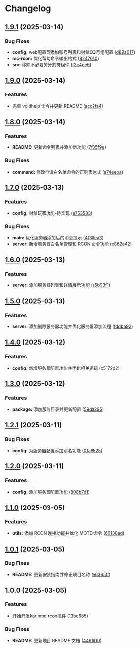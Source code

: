 # Changelog

## [1.9.1](https://github.com/jacksixth/karin-plugin-mc-rcon/compare/v1.9.0...v1.9.1) (2025-03-14)


### Bug Fixes

* **config:** web配置页添加账号列表和封禁QQ号组配置 ([d89a017](https://github.com/jacksixth/karin-plugin-mc-rcon/commit/d89a017c58f1e4bce9102344e7c074f95e16cbdd))
* **mc-rcon:** 优化帮助命令输出格式 ([82476a0](https://github.com/jacksixth/karin-plugin-mc-rcon/commit/82476a082c2f9fb6717869fe680de873e06f3618))
* **src:** 移除不必要的分割符组件 ([f2c4ee6](https://github.com/jacksixth/karin-plugin-mc-rcon/commit/f2c4ee6762fdb5905f3b7983430a87e8c0244bb3))

## [1.9.0](https://github.com/jacksixth/karin-plugin-mc-rcon/compare/v1.8.0...v1.9.0) (2025-03-14)


### Features

* 完善 voidhelp 命令并更新 README ([acd2fa4](https://github.com/jacksixth/karin-plugin-mc-rcon/commit/acd2fa4335051ce072cf1b1199d27d8451fefc85))

## [1.8.0](https://github.com/jacksixth/karin-plugin-mc-rcon/compare/v1.7.0...v1.8.0) (2025-03-14)


### Features

* **README:** 更新命令列表并添加新功能 ([7f85f9e](https://github.com/jacksixth/karin-plugin-mc-rcon/commit/7f85f9e16740bf8606347fe3dd90d0330538c427))


### Bug Fixes

* **command:** 修改申请白名单命令的正则表达式 ([a74eeba](https://github.com/jacksixth/karin-plugin-mc-rcon/commit/a74eebabcf86c9a3dd3a98e46c24e05cf6433fce))

## [1.7.0](https://github.com/jacksixth/karin-plugin-mc-rcon/compare/v1.6.0...v1.7.0) (2025-03-13)


### Features

* **config:** 封禁玩家功能-待实现 ([a753583](https://github.com/jacksixth/karin-plugin-mc-rcon/commit/a7535831da740345d35cdec40a74c9a881444fee))


### Bug Fixes

* **main:** 优化服务器添加后的消息提示 ([4138ea3](https://github.com/jacksixth/karin-plugin-mc-rcon/commit/4138ea34d8d077fcfa0bd73937e1bbdebb1f3606))
* **server:** 新增服务器白名单管理和 RCON 命令功能 ([e862a42](https://github.com/jacksixth/karin-plugin-mc-rcon/commit/e862a4235f5400049cab76c8cb3cfdf7538b5844))

## [1.6.0](https://github.com/jacksixth/karin-plugin-mc-rcon/compare/v1.5.0...v1.6.0) (2025-03-13)


### Features

* **server:** 添加服务器列表和详情展示功能 ([a5b93f1](https://github.com/jacksixth/karin-plugin-mc-rcon/commit/a5b93f13c25a867d262e16509497a39b8c75ee6c))

## [1.5.0](https://github.com/jacksixth/karin-plugin-mc-rcon/compare/v1.4.0...v1.5.0) (2025-03-13)


### Features

* **server:** 添加删除服务器功能并优化服务器添加流程 ([fddba92](https://github.com/jacksixth/karin-plugin-mc-rcon/commit/fddba92a113a48771598b11768a919371510b25d))

## [1.4.0](https://github.com/jacksixth/karin-plugin-mc-rcon/compare/v1.3.0...v1.4.0) (2025-03-12)


### Features

* **config:** 新增服务器配置功能并优化相关逻辑 ([c5172d2](https://github.com/jacksixth/karin-plugin-mc-rcon/commit/c5172d2c944ac4a3a20df6430b19118821fffe2d))

## [1.3.0](https://github.com/jacksixth/karin-plugin-mc-rcon/compare/v1.2.1...v1.3.0) (2025-03-12)


### Features

* **package:** 添加服务目录并更新配置 ([59d9295](https://github.com/jacksixth/karin-plugin-mc-rcon/commit/59d9295ec2d2c33c99eccef73f63d96a0c584559))

## [1.2.1](https://github.com/jacksixth/karin-plugin-mc-rcon/compare/v1.2.0...v1.2.1) (2025-03-11)


### Bug Fixes

* **config:** 为服务器配置添加别名功能 ([01a8525](https://github.com/jacksixth/karin-plugin-mc-rcon/commit/01a85254aefaa919ce10dd9f76705aa14afb6480))

## [1.2.0](https://github.com/jacksixth/karin-plugin-mc-rcon/compare/v1.1.0...v1.2.0) (2025-03-11)


### Features

* **config:** 添加服务器配置功能 ([808b7d1](https://github.com/jacksixth/karin-plugin-mc-rcon/commit/808b7d1ea30648f1f85e3f4e9bf0a31a491e82c6))

## [1.1.0](https://github.com/jacksixth/karin-plugin-mc-rcon/compare/v1.0.1...v1.1.0) (2025-03-05)


### Features

* **utils:** 添加 RCON 连接功能并优化 MOTD 命令 ([60138ad](https://github.com/jacksixth/karin-plugin-mc-rcon/commit/60138ad48aff72d2986ff83277c5a62cd0a6c93a))

## [1.0.1](https://github.com/jacksixth/karin-plugin-mc-rcon/compare/v1.0.0...v1.0.1) (2025-03-05)


### Bug Fixes

* **README:** 更新安装指南并修正项目名称 ([e6365ff](https://github.com/jacksixth/karin-plugin-mc-rcon/commit/e6365ff52bafb369e5e77385bdcc24c15b246c76))

## 1.0.0 (2025-03-05)


### Features

* 开始开发karinmc-rcon插件 ([13bc685](https://github.com/jacksixth/karin-plugin-mc-rcon/commit/13bc68501fb6d15a38aaee7aea9321b941b88112))


### Bug Fixes

* **README:** 更新项目 README 文档 ([4461910](https://github.com/jacksixth/karin-plugin-mc-rcon/commit/4461910134fae5fa7ec57156dd75cfcfc5701f70))
